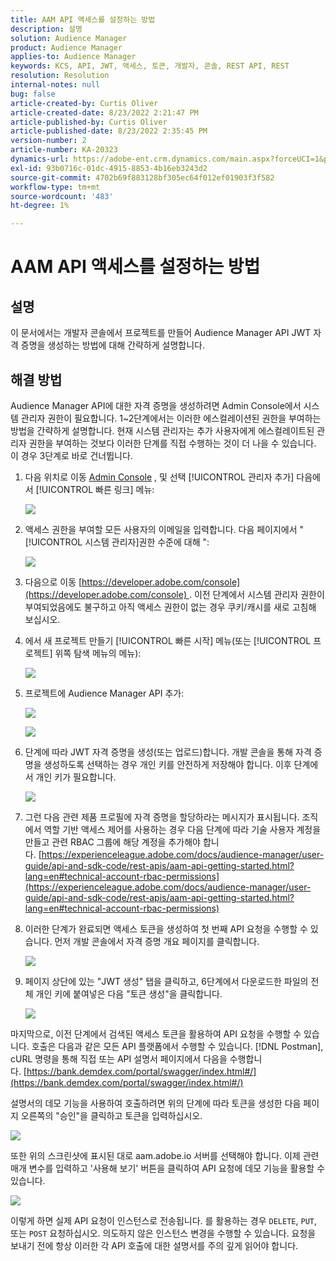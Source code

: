```yaml
---
title: AAM API 액세스를 설정하는 방법
description: 설명
solution: Audience Manager
product: Audience Manager
applies-to: Audience Manager
keywords: KCS, API, JWT, 액세스, 토큰, 개발자, 콘솔, REST API, REST
resolution: Resolution
internal-notes: null
bug: false
article-created-by: Curtis Oliver
article-created-date: 8/23/2022 2:21:47 PM
article-published-by: Curtis Oliver
article-published-date: 8/23/2022 2:35:45 PM
version-number: 2
article-number: KA-20323
dynamics-url: https://adobe-ent.crm.dynamics.com/main.aspx?forceUCI=1&pagetype=entityrecord&etn=knowledgearticle&id=494ec7ea-ee22-ed11-b83e-0022480868ff
exl-id: 93b0716c-01dc-4915-8853-4b16eb3243d2
source-git-commit: 4702b69f883128bf305ec64f012ef01903f3f582
workflow-type: tm+mt
source-wordcount: '483'
ht-degree: 1%

---
```


# AAM API 액세스를 설정하는 방법

## 설명

이 문서에서는 개발자 콘솔에서 프로젝트를 만들어 Audience Manager API JWT 자격 증명을 생성하는 방법에 대해 간략하게 설명합니다.

## 해결 방법

Audience Manager API에 대한 자격 증명을 생성하려면 Admin Console에서 시스템 관리자 권한이 필요합니다. 1~2단계에서는 이러한 에스컬레이션된 권한을 부여하는 방법을 간략하게 설명합니다. 현재 시스템 관리자는 추가 사용자에게 에스컬레이트된 관리자 권한을 부여하는 것보다 이러한 단계를 직접 수행하는 것이 더 나을 수 있습니다. 이 경우 3단계로 바로 건너뜁니다.

1. 다음 위치로 이동 [Admin Console](https://adminconsole.adobe.com/) , 및 선택 [!UICONTROL 관리자 추가] 다음에서 [!UICONTROL 빠른 링크] 메뉴:

   ![](assets/27c759f0-4418-ed11-b83e-0022480868ff.png)

1. 액세스 권한을 부여할 모든 사용자의 이메일을 입력합니다. 다음 페이지에서 &quot;[!UICONTROL 시스템 관리자]권한 수준에 대해 &quot;:

   ![](assets/4eaf764b-4518-ed11-b83e-0022480868ff.png)

1. 다음으로 이동 [https://developer.adobe.com/console](https://developer.adobe.com/console) . 이전 단계에서 시스템 관리자 권한이 부여되었음에도 불구하고 아직 액세스 권한이 없는 경우 쿠키/캐시를 새로 고침해 보십시오.

1. 에서 새 프로젝트 만들기 [!UICONTROL 빠른 시작] 메뉴(또는 [!UICONTROL 프로젝트] 위쪽 탐색 메뉴의 메뉴):

   ![](assets/363a9d79-1418-ed11-b83e-0022480868ff.png)

1. 프로젝트에 Audience Manager API 추가:

   ![](assets/a06e1ebd-1418-ed11-b83e-0022480868ff.png)

   ![](assets/26768505-1518-ed11-b83e-0022480868ff.png)

1. 단계에 따라 JWT 자격 증명을 생성(또는 업로드)합니다. 개발 콘솔을 통해 자격 증명을 생성하도록 선택하는 경우 개인 키를 안전하게 저장해야 합니다. 이후 단계에서 개인 키가 필요합니다. 

   ![](assets/d7e73a64-1518-ed11-b83e-0022480868ff.png)

1. 그런 다음 관련 제품 프로필에 자격 증명을 할당하라는 메시지가 표시됩니다. 조직에서 역할 기반 액세스 제어를 사용하는 경우 다음 단계에 따라 기술 사용자 계정을 만들고 관련 RBAC 그룹에 해당 계정을 추가해야 합니다. [https://experienceleague.adobe.com/docs/audience-manager/user-guide/api-and-sdk-code/rest-apis/aam-api-getting-started.html?lang=en#technical-account-rbac-permissions](https://experienceleague.adobe.com/docs/audience-manager/user-guide/api-and-sdk-code/rest-apis/aam-api-getting-started.html?lang=en#technical-account-rbac-permissions)

1. 이러한 단계가 완료되면 액세스 토큰을 생성하여 첫 번째 API 요청을 수행할 수 있습니다. 먼저 개발 콘솔에서 자격 증명 개요 페이지를 클릭합니다.

   ![](assets/f9ef434b-ef22-ed11-b83e-0022480868ff.png)

1. 페이지 상단에 있는 &quot;JWT 생성&quot; 탭을 클릭하고, 6단계에서 다운로드한 파일의 전체 개인 키에 붙여넣은 다음 &quot;토큰 생성&quot;을 클릭합니다.

   ![](assets/54d65c8d-ef22-ed11-b83e-0022480868ff.png)

마지막으로, 이전 단계에서 검색된 액세스 토큰을 활용하여 API 요청을 수행할 수 있습니다. 호출은 다음과 같은 모든 API 플랫폼에서 수행할 수 있습니다. [!DNL Postman], cURL 명령을 통해 직접 또는 API 설명서 페이지에서 다음을 수행합니다. [https://bank.demdex.com/portal/swagger/index.html#/](https://bank.demdex.com/portal/swagger/index.html#/)

설명서의 데모 기능을 사용하여 호출하려면 위의 단계에 따라 토큰을 생성한 다음 페이지 오른쪽의 &quot;승인&quot;을 클릭하고 토큰을 입력하십시오.

![](assets/ba540b4f-f022-ed11-b83e-0022480868ff.png)

또한 위의 스크린샷에 표시된 대로 aam.adobe.io 서버를 선택해야 합니다. 이제 관련 매개 변수를 입력하고 &#39;사용해 보기&#39; 버튼을 클릭하여 API 요청에 데모 기능을 활용할 수 있습니다.

![](assets/0ef8197f-f022-ed11-b83e-0022480868ff.png)

이렇게 하면 실제 API 요청이 인스턴스로 전송됩니다. 를 활용하는 경우 `DELETE`, `PUT`, 또는 `POST` 요청하십시오. 의도하지 않은 인스턴스 변경을 수행할 수 있습니다. 요청을 보내기 전에 항상 이러한 각 API 호출에 대한 설명서를 주의 깊게 읽어야 합니다.
